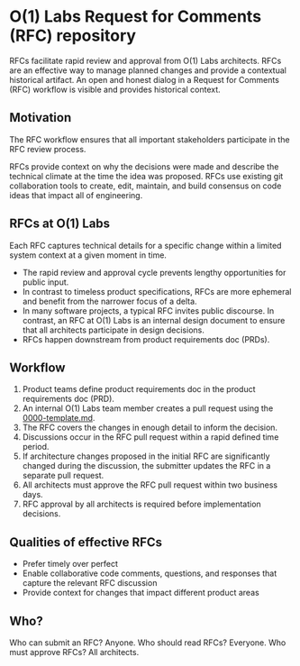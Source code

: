 # O(1) Labs Request for Comments (RFC) repository

RFCs facilitate rapid review and approval from O(1) Labs architects. RFCs are an effective way to manage planned changes and provide a contextual historical artifact. An open and honest dialog in a Request for Comments (RFC) workflow is visible and provides historical context.

## Motivation

The RFC workflow ensures that all important stakeholders participate in the RFC review process. 

RFCs provide context on why the decisions were made and describe the technical climate at the time the idea was proposed. RFCs use existing git collaboration tools to create, edit, maintain, and build consensus on code ideas that impact all of engineering. 

## RFCs at O(1) Labs

Each RFC captures technical details for a specific change within a limited system context at a given moment in time. 

- The rapid review and approval cycle prevents lengthy opportunities for public input. 
- In contrast to timeless product specifications, RFCs are more ephemeral and benefit from the narrower focus of a delta.
- In many software projects, a typical RFC invites public discourse. In contrast, an RFC at O(1) Labs is an internal design document to ensure that all architects participate in design decisions. 
- RFCs happen downstream from product requirements doc (PRDs).

## Workflow

1. Product teams define product requirements doc in the product requirements doc (PRD).
2. An internal O(1) Labs team member creates a pull request using the [0000-template.md](0001-template.md).
3. The RFC covers the changes in enough detail to inform the decision.
4. Discussions occur in the RFC pull request within a rapid defined time period.
5. If architecture changes proposed in the initial RFC are significantly changed during the discussion, the submitter updates the RFC in a separate pull request.
6. All architects must approve the RFC pull request within two business days.
7. RFC approval by all architects is required before implementation decisions.

## Qualities of effective RFCs

- Prefer timely over perfect
- Enable collaborative code comments, questions, and responses that capture the relevant RFC discussion
- Provide context for changes that impact different product areas

## Who?

Who can submit an RFC? Anyone.
Who should read RFCs? Everyone.
Who must approve RFCs? All architects.



